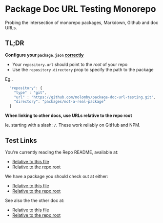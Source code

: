# Package Doc URL Testing Monorepo

Probing the intersection of monorepo packages, Markdown, Github and doc URLs.

## TL;DR

**Configure your `package.json` [correctly](https://docs.npmjs.com/files/package.json.html#repository)**

* Your `repository.url` should point to the _root_ of your repo
* Use the `repository.directory` prop to specify the path to the package

Eg..

```js
  "repository": {
    "type" : "git",
    "url" : "https://github.com/molomby/package-doc-url-testing.git",
    "directory": "packages/not-a-real-package"
  }
```

**When linking to other docs, use URLs relative to the repo root**

Ie. starting with a slash: `/`.
These work reliably on GitHub and NPM.

## Test Links

You're currently reading the Repo README, available at:

* [Relative to this file](README.md)
* [Relative to the repo root](/README.md)

We have a package you should check out at either:

* [Relative to this file](packages/not-a-real-package/README.md)
* [Relative to the repo root](/packages/not-a-real-package/README.md)

See also the the other doc at:

* [Relative to this file](OTHER_DOC.md)
* [Relative to the repo root](/OTHER_DOC.md)
